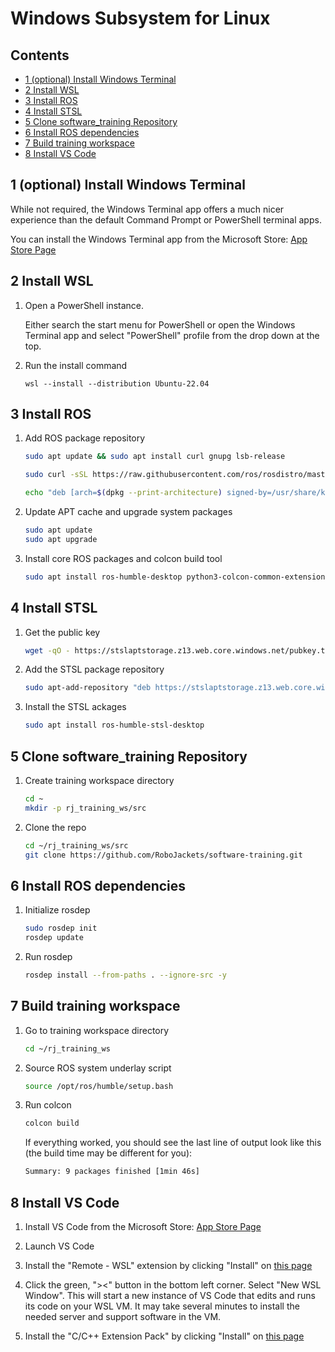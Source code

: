 # Windows Subsystem for Linux

<!-- START doctoc generated TOC please keep comment here to allow auto update -->
<!-- DON'T EDIT THIS SECTION, INSTEAD RE-RUN doctoc TO UPDATE -->
## Contents

- [1 (optional) Install Windows Terminal](#1-optional-install-windows-terminal)
- [2 Install WSL](#2-install-wsl)
- [3 Install ROS](#3-install-ros)
- [4 Install STSL](#4-install-stsl)
- [5 Clone software_training Repository](#5-clone-software_training-repository)
- [6 Install ROS dependencies](#6-install-ros-dependencies)
- [7 Build training workspace](#7-build-training-workspace)
- [8 Install VS Code](#8-install-vs-code)

<!-- END doctoc generated TOC please keep comment here to allow auto update -->


## 1 (optional) Install Windows Terminal

While not required, the Windows Terminal app offers a much nicer experience than the default Command Prompt or PowerShell terminal apps.

You can install the Windows Terminal app from the Microsoft Store: [App Store Page](https://www.microsoft.com/store/productId/9N0DX20HK701)

## 2 Install WSL

1. Open a PowerShell instance.

   Either search the start menu for PowerShell or open the Windows Terminal app and select "PowerShell" profile from the drop down at the top.

1. Run the install command

   ```
   wsl --install --distribution Ubuntu-22.04
   ```

## 3 Install ROS

1. Add ROS package repository

   ```bash
   sudo apt update && sudo apt install curl gnupg lsb-release

   sudo curl -sSL https://raw.githubusercontent.com/ros/rosdistro/master/ros.key -o /usr/share/keyrings/ros-archive-keyring.gpg
   
   echo "deb [arch=$(dpkg --print-architecture) signed-by=/usr/share/keyrings/ros-archive-keyring.gpg] http://packages.ros.org/ros2/ubuntu $(source /etc/os-release && echo $UBUNTU_CODENAME) main" | sudo tee /etc/apt/sources.list.d/ros2.list > /dev/null
   ```

1. Update APT cache and upgrade system packages

   ```bash
   sudo apt update
   sudo apt upgrade
   ```

1. Install core ROS packages and colcon build tool

   ```bash
   sudo apt install ros-humble-desktop python3-colcon-common-extensions
   ```

## 4 Install STSL

1. Get the public key

   ```bash
   wget -qO - https://stslaptstorage.z13.web.core.windows.net/pubkey.txt | sudo apt-key add -
   ```

1. Add the STSL package repository

   ```bash
   sudo apt-add-repository "deb https://stslaptstorage.z13.web.core.windows.net/ jammy main"
   ```

1. Install the STSL ackages

   ```bash
   sudo apt install ros-humble-stsl-desktop
   ```

## 5 Clone software_training Repository

1. Create training workspace directory

   ```bash
   cd ~
   mkdir -p rj_training_ws/src
   ```

1. Clone the repo

   ```bash
   cd ~/rj_training_ws/src
   git clone https://github.com/RoboJackets/software-training.git
   ````

## 6 Install ROS dependencies

1. Initialize rosdep

   ```bash
   sudo rosdep init
   rosdep update
   ```

1. Run rosdep

   ```bash
   rosdep install --from-paths . --ignore-src -y
   ```

## 7 Build training workspace

1. Go to training workspace directory

   ```bash
   cd ~/rj_training_ws
   ```

1. Source ROS system underlay script

   ```bash
   source /opt/ros/humble/setup.bash
   ```

1. Run colcon

   ```bash
   colcon build
   ```

   If everything worked, you should see the last line of output look like this (the build time may be different for you):

   ```bash
   Summary: 9 packages finished [1min 46s]
   ```

## 8 Install VS Code

1. Install VS Code from the Microsoft Store: [App Store Page](https://apps.microsoft.com/store/detail/XP9KHM4BK9FZ7Q)

1. Launch VS Code

1. Install the "Remote - WSL" extension by clicking "Install" on [this page](https://marketplace.visualstudio.com/items?itemName=ms-vscode-remote.remote-wsl)

1. Click the green, "><" button in the bottom left corner. Select "New WSL Window". This will start a new instance of VS Code that edits and runs its code on your WSL VM. It may take several minutes to install the needed server and support software in the VM.

1. Install the "C/C++ Extension Pack" by clicking "Install" on [this page](https://marketplace.visualstudio.com/items?itemName=ms-vscode.cpptools-extension-pack)
